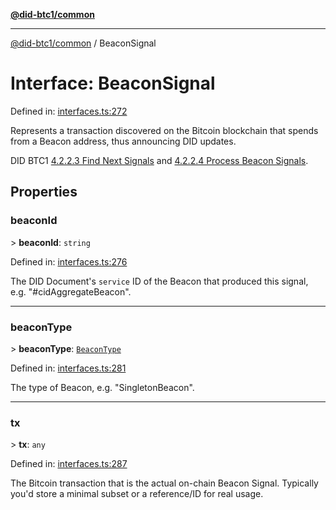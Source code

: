 [**@did-btc1/common**](../README.md)

***

[@did-btc1/common](../globals.md) / BeaconSignal

# Interface: BeaconSignal

Defined in: [interfaces.ts:272](https://github.com/dcdpr/did-btc1-js/blob/4ab6f9915d95beed9bc633644c9db1539395f512/packages/common/src/interfaces.ts#L272)

Represents a transaction discovered on the Bitcoin blockchain that
spends from a Beacon address, thus announcing DID updates.

DID BTC1
[4.2.2.3 Find Next Signals](https://dcdpr.github.io/did-btc1/#find-next-signals)
and
[4.2.2.4 Process Beacon Signals](https://dcdpr.github.io/did-btc1/#process-beacon-signals).

## Properties

### beaconId

&gt; **beaconId**: `string`

Defined in: [interfaces.ts:276](https://github.com/dcdpr/did-btc1-js/blob/4ab6f9915d95beed9bc633644c9db1539395f512/packages/common/src/interfaces.ts#L276)

The DID Document's `service` ID of the Beacon that produced this signal, e.g. "#cidAggregateBeacon".

***

### beaconType

&gt; **beaconType**: [`BeaconType`](../type-aliases/BeaconType.md)

Defined in: [interfaces.ts:281](https://github.com/dcdpr/did-btc1-js/blob/4ab6f9915d95beed9bc633644c9db1539395f512/packages/common/src/interfaces.ts#L281)

The type of Beacon, e.g. "SingletonBeacon".

***

### tx

&gt; **tx**: `any`

Defined in: [interfaces.ts:287](https://github.com/dcdpr/did-btc1-js/blob/4ab6f9915d95beed9bc633644c9db1539395f512/packages/common/src/interfaces.ts#L287)

The Bitcoin transaction that is the actual on-chain Beacon Signal.
Typically you'd store a minimal subset or a reference/ID for real usage.
